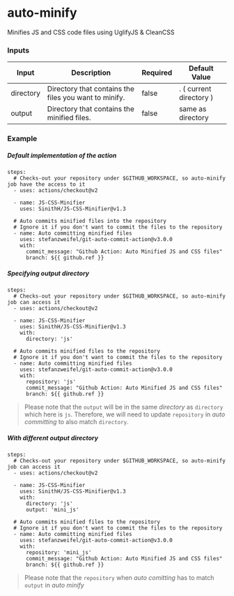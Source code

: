 # auto-minify
Minifies JS and CSS code files using UglifyJS & CleanCSS


### Inputs

| Input | Description | Required | Default Value |
| -- | -- | -- | -- |
| directory | Directory that contains the files you want to minify. | false | . ( current directory ) |
| output | Directory that contains the minified files. | false | same as directory |

### Example

##### Default implementation of the action

```
steps:
  # Checks-out your repository under $GITHUB_WORKSPACE, so auto-minify job have the access to it
  - uses: actions/checkout@v2

  - name: JS-CSS-Minifier
    uses: SinithH/JS-CSS-Minifier@v1.3

  # Auto commits minified files into the repository
  # Ignore it if you don't want to commit the files to the repository 
  - name: Auto committing minified files
    uses: stefanzweifel/git-auto-commit-action@v3.0.0
    with:
      commit_message: "Github Action: Auto Minified JS and CSS files"
      branch: ${{ github.ref }}
```

##### Specifying output directory

```
steps:
  # Checks-out your repository under $GITHUB_WORKSPACE, so auto-minify job can access it
  - uses: actions/checkout@v2

  - name: JS-CSS-Minifier
    uses: SinithH/JS-CSS-Minifier@v1.3
    with:
      directory: 'js'

  # Auto commits minified files to the repository
  # Ignore it if you don't want to commit the files to the repository 
  - name: Auto committing minified files
    uses: stefanzweifel/git-auto-commit-action@v3.0.0
    with:
      repository: 'js'
      commit_message: "Github Action: Auto Minified JS and CSS files"
      branch: ${{ github.ref }}
```

> Please note that the `output` will be in the same _directory_ as `directory` which here is `js`. Therefore, we will need to update `repository` in _auto committing_ to also match `directory`.

##### With different output directory

```
steps:
  # Checks-out your repository under $GITHUB_WORKSPACE, so auto-minify job can access it
  - uses: actions/checkout@v2

  - name: JS-CSS-Minifier
    uses: SinithH/JS-CSS-Minifier@v1.3
    with:
      directory: 'js'
      output: 'mini_js'

  # Auto commits minified files to the repository
  # Ignore it if you don't want to commit the files to the repository 
  - name: Auto committing minified files
    uses: stefanzweifel/git-auto-commit-action@v3.0.0
    with:
      repository: 'mini_js'
      commit_message: "Github Action: Auto Minified JS and CSS files"
      branch: ${{ github.ref }}
```

> Please note that the `repository` when _auto comitting_ has to match `output` in _auto minify_

